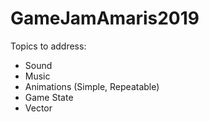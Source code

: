 # GameJamAmaris2019
Topics to address:
- Sound
- Music
- Animations (Simple, Repeatable)
- Game State
- Vector
